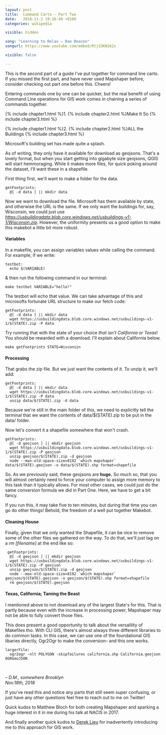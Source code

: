 ```yaml
---
layout: post
title:  Command Carto – Part Two
date:   2018-11-2 19:16:49 +0100
categories: wikipedia

visible: hidden

song: "Learning to Relax – Dan Deacon"
songurl: https://www.youtube.com/embed/RtjS3KN162s

visible: false

---
```


<aside>
  This is the second part of a guide I've put together for command line carto. If you missed the first part, and have never used Mapshaper before, consider checking out part one before this. Cheers!
</aside>

Entering commands one by one can be quicker, but the real benefit of using Command Line operations for GIS work comes in chaining a series of commands together.

{% include chapter1.html %}1.
{% include chapter2.html %}Make It So
{% include chapter3.html %}


{% include chapter1.html %}2.
{% include chapter2.html %}ALL the Buildings
{% include chapter3.html %}

Microsoft's building set has made quite a splash. 

As of writing, they only have it available for download as geojsons. That's a lovely format, but when you start getting into gigabyte size geojsons, QGIS will start hemmoraging. While it makes more files, for quick poking around the dataset, I'll want these in a shapefile.

First thing first, we'll want to make a folder for the data.

```
getFootprints:
  @[ -d data ] || mkdir data
```

Now we want to download the file. Microsoft has them available by state, and otherwise the URL is the same. If we only want the buildings for, say, Wisconsin, we could just use _https://usbuildingdata.blob.core.windows.net/usbuildings-v1-1/Wisconsin.zip_. However, the uniformity presents us a good option to make this makebot a little bit more robust.

#### Variables

In a makefile, you can assign variables values while calling the command. For example, if we write:

```
testbot:
  echo $(VARIABLE)
```

& then run the following command in our terminal:

```
make testbot VARIABLE="hello!"
```

The testbot will echo that value. We can take advantage of this and microsofts fortunate URL structure to make our fetch code:

```
getFootprints:
  @[ -d data ] || mkdir data
  wget https://usbuildingdata.blob.core.windows.net/usbuildings-v1-1/$(STATE).zip -P data
```

Try running that with the state of your choice _that isn't California or Texas_! You should be rewarded with a download. I'll explain about California below.

```
make getFootprints STATE=Wisconsin
```

#### Processing

That grabs the zip file. But we just want the contents of it. To unzip it, we'll add:

```
getFootprints:
  @[ -d data ] || mkdir data
  wget https://usbuildingdata.blob.core.windows.net/usbuildings-v1-1/$(STATE).zip -P data
  unzip data/$(STATE).zip -d data
```

Because we're still in the main folder of this, we need to explicitly tell the terminal that we want the contents of data/$(STATE).zip to be put in the data/ folder.

Now let's convert it a shapefile somewhere that won't crash.

```
getFootprints:
  @[ -d geojson ] || mkdir geojson
  wget https://usbuildingdata.blob.core.windows.net/usbuildings-v1-1/$(STATE).zip -P geojson
  unzip geojson/$(STATE).zip -d geojson
  node --max-old-space-size=8192 `which mapshaper` data/$(STATE).geojson -o data/$(STATE).shp format=shapefile
```

So. As we previously said, these geojsons are **huge.** So much so, that you will almost certainly need to force your computer to assign more memory to this task than it typically allows. For most other cases, we could just do the same conversion formula we did in Part One. Here, we have to get a bit fancy.

If you run this, it may take five to ten minutes, but during that time you can go do other things! Behold, the freedom of a well put together Makebot.

#### Cleaning House

Finally, given that we only wanted the Shapefile, it can be nice to remove some of the other files we gathered on the way. To do that, we'll just tag on a _rm [filename]_ at the end like so:

```
 getFootprints:
  @[ -d geojson ] || mkdir geojson
  wget https://usbuildingdata.blob.core.windows.net/usbuildings-v1-1/$(STATE).zip -P geojson
  unzip geojson/$(STATE).zip -d geojson
  node --max-old-space-size=8192 `which mapshaper` geojson/$(STATE).geojson -o geojson/$(STATE).shp format=shapefile
  rm geojson/$(STATE).geojson
```

#### Texas, California; Taming the Beast

I mentioned above to not download any of the largest State's for this. That is partly because even with the increase in processing power, Mapshaper may not be able to fully convert those files.

This does present a good opportunity to talk about the versalility of Makefiles tho. With CLI GIS, there's almost always three different libraries to do common tasks. In this case, we can use one of the foundational GIS libaries directly, Ogr2Ogr to make the conversion– and this one works.

```
largerFile:
  ogr2ogr -nlt POLYGON -skipfailures california.shp California.geojson OGRGeoJSON
```

<br>

<i>– D.M., somewhere Brooklyn<br>
<span class="post-date">Nov.18th, 2018</span></i>

<div class="notes">
  <p>If you've read this and notice any parts that still seem super confusing, or just have any other questions feel free to reach out to me on Twitter!</p>
  <p>Quick kudos to Matthew Bloch for both creating Mapshaper and sparking a huge interest in it in me during his talk at NACIS in 2017.</p>
  <p>And finally another quick kudos to <a href="https://twitter.com/dereklieu">Derek Lieu</a> for inadvertently introducing me to this approach for GIS work.</p>
</div>
